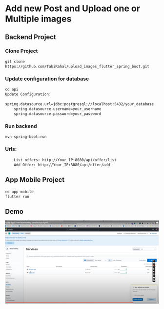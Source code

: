 # Add new Post and Upload one or Multiple images

## Backend Project

### Clone Project
    git clone https://github.com/TakiRahal/upload_images_flutter_spring_boot.git
    
### Update configuration for database
    cd api  
    Update Configuration:
        spring.datasource.url=jdbc:postgresql://localhost:5432/your_database
        spring.datasource.username=your_username
        spring.datasource.password=your_password


### Run backend 
    mvn spring-boot:run
    
    
### Urls:
        List offers: http://Your_IP:8080/api/offer/list
        Add Offer: http://Your_IP:8080/api/offer/add
    
    
    
## App Mobile Project

    cd app-mobile
    flutter run 


## Demo

[![IMAGE ALT TEXT HERE](https://github.com/TakiRahal/elastic-apm/blob/main/server-apm/demo.png)](https://www.youtube.com/watch?v=hYFx-vl1JMg)
